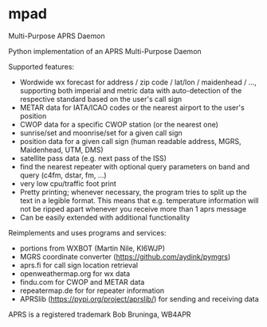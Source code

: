 # mpad
Multi-Purpose APRS Daemon

Python implementation of an APRS Multi-Purpose Daemon

Supported features:
- Wordwide wx forecast for address / zip code / lat/lon / maidenhead / ..., supporting both imperial and metric data with auto-detection of the respective standard based on the user's call sign
- METAR data for IATA/ICAO codes or the nearest airport to the user's position
- CWOP data for a specific CWOP station (or the nearest one)
- sunrise/set and moonrise/set for a given call sign
- position data for a given call sign (human readable address, MGRS, Maidenhead, UTM, DMS)
- satellite pass data (e.g. next pass of the ISS)
- find the nearest repeater with optional query parameters on band and query (c4fm, dstar, fm, ...)
- very low cpu/traffic foot print
- Pretty printing; whenever necessary, the program tries to split up the text in a legible format. This means that e.g. temperature information will not be ripped apart whenever you receive more than 1 aprs message
- Can be easily extended with additional functionality

Reimplements and uses programs and services:
- portions from WXBOT (Martin Nile, KI6WJP)
- MGRS coordinate converter (https://github.com/aydink/pymgrs)
- aprs.fi for call sign location retrieval
- openweathermap.org for wx data
- findu.com for CWOP and METAR data
- repeatermap.de for for repeater information
- APRSlib (https://pypi.org/project/aprslib/) for sending and receiving data

APRS is a registered trademark Bob Bruninga, WB4APR
